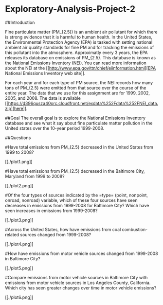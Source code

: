 # Exploratory-Analysis-Project-2

##Introduction

Fine particulate matter (PM_{2.5}) is an ambient air pollutant for which there is strong evidence that it is harmful to human health. In the United States, the Environmental Protection Agency (EPA) is tasked with setting national ambient air quality standards for fine PM and for tracking the emissions of this pollutant into the atmosphere. Approximatly every 3 years, the EPA releases its database on emissions of PM_{2.5}. This database is known as the National Emissions Inventory (NEI). You can read more information about the NEI at the [[http://www.epa.gov/ttn/chief/eiinformation.html][EPA National Emissions Inventory web site]].

For each year and for each type of PM source, the NEI records how many tons of PM_{2.5} were emitted from that source over the course of the entire year. The data that we use for this assignment are for 1999, 2002, 2005, and 2008. The data is available [[https://d396qusza40orc.cloudfront.net/exdata%252Fdata%252FNEI_data.zip][here]].

##Goal The overall goal is to explore the National Emissions Inventory database and see what it say about fine particulate matter pollution in the United states over the 10-year period 1999-2008.


##Questions


#Have total emissions from PM_{2.5} decreased in the United States from 1999 to 2008?

[[./plot1.png]]


#Have total emissions from PM_{2.5} decreased in the Baltimore City, Maryland from 1999 to 2008?

[[./plot2.png]]


#Of the four types of sources indicated by the =type= (point, nonpoint, onroad, nonroad) variable, which of these four sources have seen decreases in emissions from 1999-2008 for Baltimore City? Which have seen increases in emissions from 1999-2008? 

[[./plot3.png]]


#Across the United States, how have emissions from coal combustion-related sources changed from 1999-2008?

[[./plot4.png]]


#How have emissions from motor vehicle sources changed from 1999-2008 in Baltimore City?

[[./plot5.png]]


#Compare emissions from motor vehicle sources in Baltimore City with emissions from motor vehicle sources in Los Angeles County, California. Which city has seen greater changes over time in motor vehicle emissions?

[[./plot6.png]]

